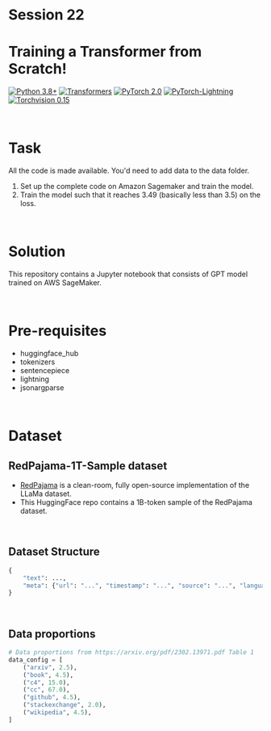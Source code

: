 # Session 22

# Training a Transformer from Scratch!

[![Python 3.8+](https://img.shields.io/badge/python-3.8+-blue.svg)](https://www.python.org/downloads/release/python-380/)
[![Transformers](https://img.shields.io/badge/transformers-v4.34.0-lightgreen)](https://huggingface.co/docs/transformers/index)
[![PyTorch 2.0](https://img.shields.io/badge/torch-v2.0-brightgreen)](https://pytorch.org/docs/stable/index.html)
[![PyTorch-Lightning](https://img.shields.io/badge/pytorch_lightning-v2.0.6-red)](https://lightning.ai/docs/pytorch/latest/)
[![Torchvision 0.15](https://img.shields.io/badge/torchvision-v0.15-green)](https://pytorch.org/vision/stable/index.html)

<br>

# Task

All the code is made available. You'd need to add data to the data folder.
1. Set up the complete code on Amazon Sagemaker and train the model.
2. Train the model such that it reaches 3.49 (basically less than 3.5) on the loss.

<br>

# Solution

This repository contains a Jupyter notebook that consists of GPT model trained on AWS SageMaker.

<br>

# Pre-requisites

- huggingface_hub
- tokenizers
- sentencepiece
- lightning
- jsonargparse

<br>

# Dataset

## RedPajama-1T-Sample dataset

- [RedPajama](https://huggingface.co/datasets/togethercomputer/RedPajama-Data-1T-Sample/blob/main/README.md) is a clean-room, fully open-source implementation of the LLaMa dataset. 
- This HuggingFace repo contains a 1B-token sample of the RedPajama dataset. 

<br>

## Dataset Structure

```python
{
    "text": ...,
    "meta": {"url": "...", "timestamp": "...", "source": "...", "language": "...", ...}
}
```

<br>

## Data proportions

```python
# Data proportions from https://arxiv.org/pdf/2302.13971.pdf Table 1
data_config = [
    ("arxiv", 2.5),
    ("book", 4.5),
    ("c4", 15.0),
    ("cc", 67.0),
    ("github", 4.5),
    ("stackexchange", 2.0),
    ("wikipedia", 4.5),
]
```

<br>



